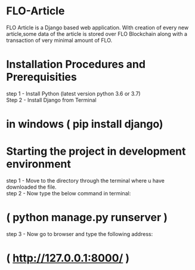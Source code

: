 # FLO-Article
FLO Article is a Django based web application.
With creation of every new article,some data of the article is stored over FLO Blockchain along with a transaction of very minimal amount of FLO.
# Installation Procedures and Prerequisities
step 1 - Install Python (latest version python 3.6 or 3.7)                                                                                  
Step 2 - Install Django from Terminal
   # in windows ( pip install django)
   
# Starting the project in development environment
step 1 - Move to the directory through the terminal where u have downloaded the file.                                                                                    
step 2 - Now type the below command in terminal:
   # ( python manage.py runserver )
step 3 - Now go to browser and type the following address:
   # ( http://127.0.0.1:8000/ )
